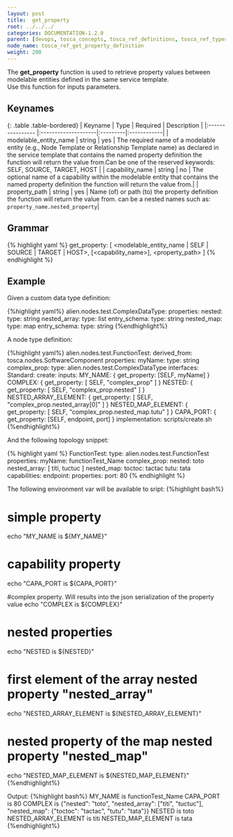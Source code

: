 ```yaml
---
layout: post
title:  get_property
root: ../../../
categories: DOCUMENTATION-1.2.0
parent: [devops, tosca_concepts, tosca_ref_definitions, tosca_ref_types_function_definition]
node_name: tosca_ref_get_property_definition
weight: 200
---
```


The **get_property** function  is used to  retrieve property values between  modelable entities defined in the same service template.  
Use this function for inputs parameters.

## Keynames

{: .table .table-bordered}
| Keyname                   | Type                | Required | Description |
|:----------------          |:--------------------|:---------|:------------|
| modelable_entity_name     | string              | yes      | The  required  name of a modelable entity (e.g., Node Template  or Relationship  Template name) as declared in the service template that contains the named property definition  the function will return the value from.Can be one of the reserved keywords: SELF, SOURCE, TARGET, HOST |
| capability_name           | string              | no       | The  optional name of a capability within the modelable entity that contains the named property definition  the function will return the value from.|
| property_path             | string              | yes       | Name (of) or path (to) the property definition the function will return the value from. can be a nested names such as: `property_name.nested_property`|

## Grammar

{% highlight yaml %}
get_property: [ <modelable_entity_name | SELF | SOURCE | TARGET | HOST>, [<capability_name>], <property_path> ]
{% endhighlight %}

## Example

Given a custom data type definition:

{%highlight yaml%}
alien.nodes.test.ComplexDataType:
  properties:
    nested:
      type: string
    nested_array:
      type: list
      entry_schema:
        type: string
    nested_map:
      type: map
      entry_schema:
        type: string
{%endhighlight%}

A node type definition:

{%highlight yaml%}
alien.nodes.test.FunctionTest:
  derived_from: tosca.nodes.SoftwareComponent
  properties:
  myName:
    type: string
    complex_prop:
      type: alien.nodes.test.ComplexDataType
  interfaces:
  Standard:
    create:
      inputs:
        MY_NAME: { get_property: [SELF, myName] }
        COMPLEX: { get_property: [ SELF, "complex_prop" ] }
        NESTED: { get_property: [ SELF, "complex_prop.nested" ] }
        NESTED_ARRAY_ELEMENT: { get_property: [ SELF, "complex_prop.nested_array[0]" ] }
        NESTED_MAP_ELEMENT: { get_property: [ SELF, "complex_prop.nested_map.tutu" ] }
        CAPA_PORT: { get_property: [SELF, endpoint, port] }
      implementation: scripts/create.sh
{%endhighlight%}

And the following topology snippet:

{% highlight yaml %}
FunctionTest:
  type: alien.nodes.test.FunctionTest
  properties:
    myName: functionTest_Name
    complex_prop:
      nested: toto
      nested_array: [ titi, tuctuc ]
      nested_map:
        toctoc: tactac
        tutu: tata
  capabilities:
    endpoint:
      properties:
        port: 80
{% endhighlight %}

The following environment var will be available to sript:
{%highlight bash%}
 # simple property
echo "MY_NAME is ${MY_NAME}"

 # capability property
echo "CAPA_PORT is ${CAPA_PORT}"

 #complex property. Will results into the json serialization of the property value
echo "COMPLEX is ${COMPLEX}"

 # nested properties
echo "NESTED is ${NESTED}"

 # first element of the array nested property "nested_array"
echo "NESTED_ARRAY_ELEMENT is ${NESTED_ARRAY_ELEMENT}"

 # nested property of the map nested property "nested_map"
echo "NESTED_MAP_ELEMENT is ${NESTED_MAP_ELEMENT}"
{%endhighlight%}

Output:
{%highlight bash%}
MY_NAME is functionTest_Name
CAPA_PORT is 80
COMPLEX is {"nested": "toto", "nested_array": ["titi", "tuctuc"], "nested_map": {"toctoc": "tactac", "tutu": "tata"}}
NESTED is toto
NESTED_ARRAY_ELEMENT is titi
NESTED_MAP_ELEMENT is tata
{%endhighlight%}
